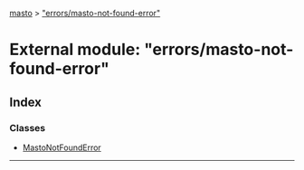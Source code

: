 [masto](../README.md) > ["errors/masto-not-found-error"](../modules/_errors_masto_not_found_error_.md)

# External module: "errors/masto-not-found-error"

## Index

### Classes

* [MastoNotFoundError](../classes/_errors_masto_not_found_error_.mastonotfounderror.md)

---

